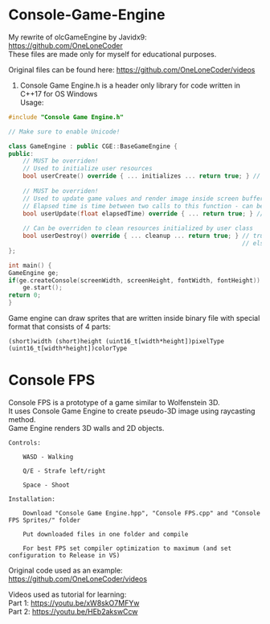 # Console-Game-Engine
My rewrite of olcGameEngine by Javidx9: https://github.com/OneLoneCoder  
These files are made only for myself for educational purposes.

Original files can be found here: https://github.com/OneLoneCoder/videos

1) Console Game Engine.h is a header only library for code written in C++17 for OS Windows  
Usage:  
```c++
#include "Console Game Engine.h"

// Make sure to enable Unicode!

class GameEngine : public CGE::BaseGameEngine {
public:
    // MUST be overriden!
    // Used to initialize user resources
    bool userCreate() override { ... initializes ... return true; } // true if all OK, else return false to stop execution
    
    // MUST be overriden!
    // Used to update game values and render image inside screen buffer(m_screenBuf)
    // Elapsed time is time between two calls to this function - can be used for synchronization
    bool userUpdate(float elapsedTime) override { ... return true; } // true if all OK, else return false to stop execution
    
    // Can be overriden to clean resources initialized by user class
    bool userDestroy() override { ... cleanup ... return true; } // true if all OK(will stop game loop)
                                                                 // else return false to continue execution of game loop
};

int main() {
GameEngine ge;
if(ge.createConsole(screenWidth, screenHeight, fontWidth, fontHeight)) // If successfull returns true
    ge.start();
return 0;
}
```  
Game engine can draw sprites that are written inside binary file with special format that consists of 4 parts:
```
(short)width (short)height (uint16_t[width*height])pixelType (uint16_t[width*height])colorType
```  
  
# Console FPS
Console FPS is a prototype of a game similar to Wolfenstein 3D.   
It uses Console Game Engine to create pseudo-3D image using raycasting method.  
Game Engine renders 3D walls and 2D objects.  
```
Controls:

    WASD - Walking    
    
    Q/E - Strafe left/right  
    
    Space - Shoot
```  
    
```
Installation:

    Download "Console Game Engine.hpp", "Console FPS.cpp" and "Console FPS Sprites/" folder  
    
    Put downloaded files in one folder and compile  
    
    For best FPS set compiler optimization to maximum (and set configuration to Release in VS) 
```
Original code used as an example:  
    https://github.com/OneLoneCoder/videos
    
Videos used as tutorial for learning:  
    Part 1: https://youtu.be/xW8skO7MFYw  
    Part 2: https://youtu.be/HEb2akswCcw
